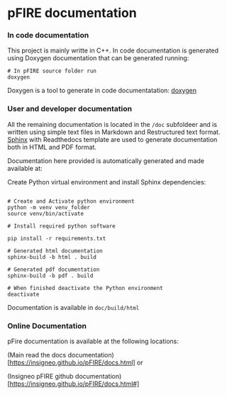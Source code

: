 # pFIRE documentation

### In code documentation
This project is mainly writte in C++. In code documentation is generated using 
Doxygen documentation that can be generated running:


```
# In pFIRE source folder run
doxygen

```

Doxygen is a tool to generate in code documentatation: [doxygen](https://www.doxygen.nl)

### User and developer documentation

All the remaining documentation is located in the `/doc` subfoldeer and is 
written using simple text files in Markdown and Restructured text format.
[Sphinx](https://www.sphinx-doc.org/en/master/) with Readthedocs template are used 
to generate documentation both in HTML and PDF format.

Documentation here provided is automatically generated and made available at:

Create Python virtual environment and install Sphinx dependencies:



```

# Create and Activate python environment
python -m venv venv_folder
source venv/bin/activate

# Install required python software

pip install -r requirements.txt

# Generated html documentation
sphinx-build -b html . build

# Generated pdf documentation
sphinx-build -b pdf . build

# When finished deactivate the Python environment
deactivate

```

Documentation is available in `doc/build/html`

### Online Documentation

pFire documentation is available at the following locations:

(Main read the docs documentation)[https://insigneo.github.io/pFIRE/docs.html]
or

(Insigneo pFIRE github documentation)[https://insigneo.github.io/pFIRE/docs.html#]




